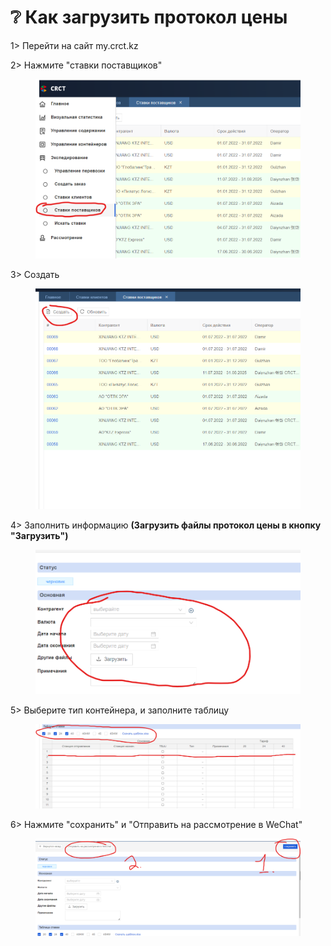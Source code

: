 # ❔ Как загрузить протокол цены

1> Перейти на сайт my.crct.kz

2> Нажмите "ставки поставщиков"

<figure><img src=".gitbook/assets/image (5).png" alt=""><figcaption></figcaption></figure>

3> Создать

<figure><img src=".gitbook/assets/image (10) (1).png" alt=""><figcaption></figcaption></figure>

4> Заполнить информацию **(Загрузить файлы протокол цены в кнопку "Загрузить")**

<figure><img src=".gitbook/assets/image (2).png" alt=""><figcaption></figcaption></figure>

5> Выберите тип контейнера, и заполните таблицу

&#x20;

<figure><img src=".gitbook/assets/image (13).png" alt=""><figcaption></figcaption></figure>

6> Нажмите "сохранить" и "Отправить на рассмотрение в WeChat"

&#x20;

<figure><img src=".gitbook/assets/image (7) (1).png" alt=""><figcaption></figcaption></figure>
